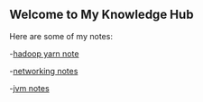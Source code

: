 

## Welcome to My Knowledge Hub

Here are some of my notes:

-[hadoop yarn note](hadoop-yarn-notes.md)

-[networking notes](networking)

-[jvm notes](jvm-notes.md)